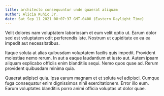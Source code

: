 ```yaml
---
title: architecto consequuntur unde quaerat aliquam
author: Alicia Kuhic Jr.
date: Sat Sep 11 2021 08:07:37 GMT-0400 (Eastern Daylight Time)
---
```

Velit dolores nam voluptatem laboriosam et eum velit optio ut. Earum dolor sed est voluptatem odit perferendis iste. Nostrum ut cupiditate ex ea ea impedit aut necessitatibus.

 Itaque soluta at alias quibusdam voluptatem facilis quis impedit. Provident molestiae nemo rerum. In aut a eaque laudantium et iusto aut. Autem ipsam aliquam explicabo officiis enim blanditiis sequi. Nemo quos quae ad. Rerum provident quibusdam minima quia.

 Quaerat adipisci quia. Ipsa earum magnam et et soluta vel adipisci. Cumque fuga consequatur enim dignissimos nihil exercitationem. Error illo eum. Earum voluptates blanditiis porro animi officia voluptas ut dolor quae.